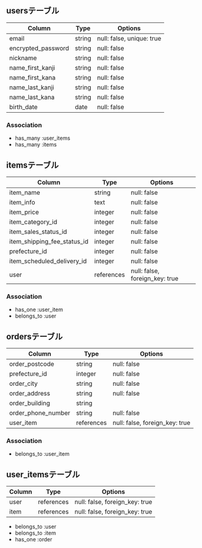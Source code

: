 ## usersテーブル

| Column             | Type       | Options                        |
| ------------------ | ---------- | ------------------------------ |
| email              | string     | null: false, unique: true      |
| encrypted_password | string     | null: false                    |
| nickname           | string     | null: false                    |
| name_first_kanji   | string     | null: false                    |
| name_first_kana    | string     | null: false                    | 
| name_last_kanji    | string     | null: false                    |
| name_last_kana     | string     | null: false                    |
| birth_date         | date       | null: false                    |

### Association
- has_many :user_items
- has_many :items

## itemsテーブル

| Column                      | Type       | Options                        |
| --------------------------- | ---------- | ------------------------------ |
| item_name                   | string     | null: false                    |
| item_info                   | text       | null: false                    |
| item_price                  | integer    | null: false                    |
| item_category_id            | integer    | null: false                    | 
| item_sales_status_id        | integer    | null: false                    |
| item_shipping_fee_status_id | integer    | null: false                    |
| prefecture_id               | integer    | null: false                    |
| item_scheduled_delivery_id  | integer    | null: false                    |
| user                        | references | null: false, foreign_key: true |

### Association
- has_one :user_item
- belongs_to :user

## ordersテーブル

| Column              | Type       | Options                        |
| ------------------- | ---------- | ------------------------------ |
| order_postcode      | string     | null: false                    |
| prefecture_id       | integer    | null: false                    |
| order_city          | string     | null: false                    |
| order_address       | string     | null: false                    |
| order_building      | string     |                                |
| order_phone_number  | string     | null: false                    |
| user_item           | references | null: false, foreign_key: true |

### Association
- belongs_to :user_item

## user_itemsテーブル

| Column | Type       | Options                        |
| ------ | ---------- | ------------------------------ |
| user   | references | null: false, foreign_key: true | 
| item   | references | null: false, foreign_key: true |

- belongs_to :user
- belongs_to :item
- has_one :order